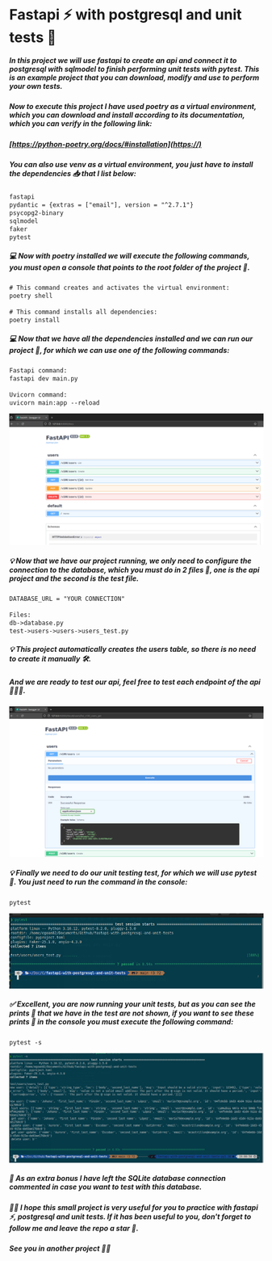 # Fastapi ⚡ with postgresql and unit tests 🚀️

##### In this project we will use fastapi to create an api and connect it to postgresql with sqlmodel to finish performing unit tests with pytest. This is an example project that you can download, modify and use to perform your own tests.

##### Now to execute this project I have used poetry as a virtual environment, which you can download and install according to its documentation, which you can verify in the following link:

##### [https://python-poetry.org/docs/#installation](https://)

##### You can also use venv as a virtual environment, you just have to install the dependencies 📥 that I list below:

```
fastapi
pydantic = {extras = ["email"], version = "^2.7.1"}
psycopg2-binary
sqlmodel
faker
pytest
```

##### 💻 Now with poetry installed we will execute the following commands, you must open a console that points to the root folder of the project 📂.

```
# This command creates and activates the virtual environment:
poetry shell

# This command installs all dependencies:
poetry install
```

##### 💻 Now that we have all the dependencies installed and we can run our project 📂, for which we can use one of the following commands:

```
Fastapi command:
fastapi dev main.py

Uvicorn command:
uvicorn main:app --reload
```

![](assets/20240511_183805_image1.png)

##### 💡 Now that we have our project running, we only need to configure the connection to the database, which you must do in 2 files 📄, one is the api project and the second is the test file.

```
DATABASE_URL = "YOUR CONNECTION"

Files:
db->database.py
test->users->users->users_test.py
```

##### 💡 This project automatically creates the users table, so there is no need to create it manually 🛠.

##### And we are ready to test our api, feel free to test each endpoint of the api 👨🏻‍🔧.

![](assets/20240511_185709_image2.png)

##### 💡 Finally we need to do our unit testing test, for which we will use pytest 🚧. You just need to run the command in the console:

```
pytest
```

![](assets/20240511_190145_image3.png)

##### ✅ Excellent, you are now running your unit tests, but as you can see the prints 📢 that we have in the test are not shown, if you want to see these prints 📢 in the console you must execute the following command:

```
pytest -s
```

![](assets/20240511_190928_image4.png)

##### 📢 As an extra bonus I have left the SQLite database connection commented in case you want to test with this database.

##### 👨🏻 I hope this small project is very useful for you to practice with fastapi ⚡, postgresql and unit tests. If it has been useful to you, don't forget to follow me and leave the repo a star 🌟.

##### See you in another project 🙋🏻

